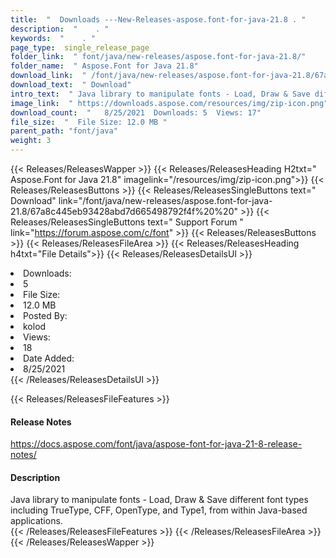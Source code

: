 ```yaml
---
title:  "  Downloads ---New-Releases-aspose.font-for-java-21.8 . " 
description:  "    . " 
keywords:  "    . " 
page_type:  single_release_page
folder_link:  " font/java/new-releases/aspose.font-for-java-21.8/"
folder_name:  " Aspose.Font for Java 21.8"
download_link:  " /font/java/new-releases/aspose.font-for-java-21.8/67a8c445eb93428abd7d665498792f4f"
download_text:  " Download"
intro_text:  " Java library to manipulate fonts - Load, Draw & Save different font types includ..."
image_link:  " https://downloads.aspose.com/resources/img/zip-icon.png"
download_count:  "   8/25/2021  Downloads: 5  Views: 17"
file_size:  "  File Size: 12.0 MB "
parent_path: "font/java"
weight: 3 
---
```


{{< Releases/ReleasesWapper >}}
  {{< Releases/ReleasesHeading H2txt=" Aspose.Font for Java 21.8" imagelink="/resources/img/zip-icon.png">}}
  {{< Releases/ReleasesButtons >}}
    {{< Releases/ReleasesSingleButtons text=" Download" link="/font/java/new-releases/aspose.font-for-java-21.8/67a8c445eb93428abd7d665498792f4f%20%20" >}}
    {{< Releases/ReleasesSingleButtons text=" Support Forum " link="https://forum.aspose.com/c/font" >}}
  {{< Releases/ReleasesButtons >}}
  {{< Releases/ReleasesFileArea >}}
    {{< Releases/ReleasesHeading h4txt="File Details">}}
    {{< Releases/ReleasesDetailsUl >}}
             <li>Downloads:</li><li>5</li><li>File Size:</li><li>12.0 MB</li><li>Posted By:</li><li>kolod</li><li>Views:</li><li>18</li><li>Date Added:</li><li>8/25/2021</li>
    {{< /Releases/ReleasesDetailsUl >}}

  {{< Releases/ReleasesFileFeatures >}}
      <h4>Release Notes</h4><div><a href="https://docs.aspose.com/font/java/aspose-font-for-java-21-8-release-notes/">https://docs.aspose.com/font/java/aspose-font-for-java-21-8-release-notes/</a></div><h4>Description</h4><div class="HTMLDescription">Java library to manipulate fonts - Load, Draw &amp; Save different font types including TrueType, CFF, OpenType, and Type1, from within Java-based applications.</div>
  {{< /Releases/ReleasesFileFeatures >}}
 {{< /Releases/ReleasesFileArea >}}
{{< /Releases/ReleasesWapper >}}


